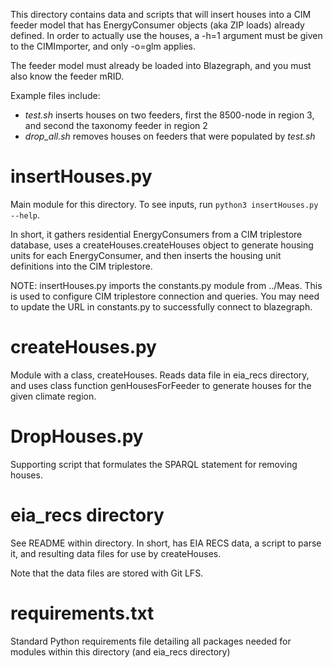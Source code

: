 This directory contains data and scripts that will insert houses into a 
CIM feeder model that has EnergyConsumer objects (aka ZIP loads) already 
defined.  In order to actually use the houses, a -h=1 argument must be 
given to the CIMImporter, and only -o=glm applies.

The feeder model must already be loaded into Blazegraph, and you must also 
know the feeder mRID.  

Example files include:

* _test.sh_ inserts houses on two feeders, first the 8500-node in region 3, and second the taxonomy feeder in region 2
* _drop_all.sh_ removes houses on feeders that were populated by _test.sh_

# insertHouses.py
Main module for this directory. To see inputs, run `python3 insertHouses.py --help`. 

In short, it gathers residential EnergyConsumers from a CIM triplestore 
database, uses a createHouses.createHouses object to generate housing 
units for each EnergyConsumer, and then inserts the housing unit 
definitions into the CIM triplestore.  

NOTE: insertHouses.py imports the constants.py module from ../Meas. This is used to configure CIM triplestore connection and queries. You may need to update the URL in constants.py to successfully connect to blazegraph.

# createHouses.py
Module with a class, createHouses. Reads data file in eia_recs directory, and uses class function genHousesForFeeder to generate houses for the given climate region.

# DropHouses.py
Supporting script that formulates the SPARQL statement for removing houses. 

# eia_recs directory
See README within directory. In short, has EIA RECS data, a script to parse it, and resulting data files for use by createHouses.

Note that the data files are stored with Git LFS.

# requirements.txt
Standard Python requirements file detailing all packages needed for modules within this directory (and eia_recs directory)
